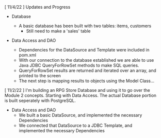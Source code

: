 [ 11/4/22 ] Updates and Progress

- Database
	+ A basic database has been built with two tables: items, customers
		* Still need to make a 'sales' table

- Data Access and DAO
	+ Dependencies for the DataSource and Template were included in pom.xml
	+ With our connection to the database established we are able to use Java JDBC QueryForRowSet methods to make SQL queries.
	+ QueryForRowSet results are returned and iterated over an array, and printed to the screen
	+ The next step is mapping results to objects using the Model Class...
	
	
[ 11/2/22 ] I'm building an RPG Store Database and using it to go over the Module 2 concepts. Starting with Data Access. The actual Database portion is built seperately with PostgreSQL. 

- Data Access and DAO
	+ We built a basic DataSource, and implemented the necessary Dependencies
	+ We connected that DataSource to a JDBC Template, and implemented the necessary Dependencies









<!-- 

Paragraphing 

        import java.util.Whackadoo;
        
        public static void main(String[] args) {
        	System.out.println("Hello Markdown Codeblock")
        }

### 1st order of business
The actual business 

- Thing of Purpose
- Thing of Necessity
- Thing of Importance

1. Assess
2. Approach
3. Assemble

### 2nd Order of Business
TBD 

-->